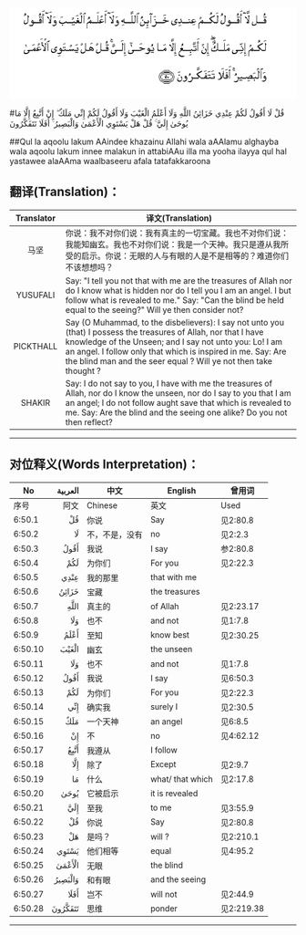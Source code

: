 ![006:050](images/006_050.gif)

#قُلْ لَا أَقُولُ لَكُمْ عِنْدِي خَزَائِنُ اللَّهِ وَلَا أَعْلَمُ الْغَيْبَ وَلَا أَقُولُ لَكُمْ إِنِّي مَلَكٌ ۖ إِنْ أَتَّبِعُ إِلَّا مَا يُوحَىٰ إِلَيَّ ۚ قُلْ هَلْ يَسْتَوِي الْأَعْمَىٰ وَالْبَصِيرُ ۚ أَفَلَا تَتَفَكَّرُونَ 

##Qul la aqoolu lakum AAindee khazainu Allahi wala aAAlamu alghayba wala aqoolu lakum innee malakun in attabiAAu illa ma yooha ilayya qul hal yastawee alaAAma waalbaseeru afala tatafakkaroona 

## 翻译(Translation)：

| Translator | 译文(Translation)                                            |
| :--------: | ------------------------------------------------------------ |
|    马坚    | 你说：我不对你们说：我有真主的一切宝藏。我也不对你们说：我能知幽玄。我也不对你们说：我是一个天神。我只是遵从我所受的启示。你说：无眼的人与有眼的人是不是相等的？难道你们不该想想吗？ |
|  YUSUFALI  | Say: "I tell you not that with me are the treasures of Allah nor do I know what is hidden nor do I tell you I am an angel. I but follow what is revealed to me." Say: "Can the blind be held equal to the seeing?" Will ye then consider not? |
| PICKTHALL  | Say (O Muhammad, to the disbelievers): I say not unto you (that) I possess the treasures of Allah, nor that I have knowledge of the Unseen; and I say not unto you: Lo! I am an angel. I follow only that which is inspired in me. Say: Are the blind man and the seer equal ? Will ye not then take thought ? |
|   SHAKIR   | Say: I do not say to you, I have with me the treasures of Allah, nor do I know the unseen, nor do I say to you that I am an angel; I do not follow aught save that which is revealed to me. Say: Are the blind and the seeing one alike? Do you not then reflect? |

---

## 对位释义(Words Interpretation)：

| No   | العربية | 中文    | English | 曾用词 |
| ---- | ------: | ------- | ------- | ------ |
| 序号 |    阿文 | Chinese | 英文    | Used   |
| 6:50.1  | قُلْ      | 你说           | Say              | 见2:80.8   |
| 6:50.2  | لَا      | 不，不是，没有 | no               | 见2:2.3    |
| 6:50.3  | أَقُولُ    | 我说           | I say            | 参2:80.8   |
| 6:50.4  | لَكُمْ     | 为你们         | For you          | 见2:22.3   |
| 6:50.5  | عِنْدِي    | 我的那里       | that with me     |            |
| 6:50.6  | خَزَائِنُ   | 宝藏           | the treasures    |            |
| 6:50.7  | اللَّهِ    | 真主的         | of Allah         | 见2:23.17  |
| 6:50.8  | وَلَا     | 也不           | and not          | 见1:7.8    |
| 6:50.9  | أَعْلَمُ    | 至知           | know best        | 见2:30.25  |
| 6:50.10 | الْغَيْبَ   | 幽玄           | the unseen       |            |
| 6:50.11 | وَلَا     | 也不           | and not          | 见1:7.8    |
| 6:50.12 | أَقُولُ    | 我说           | I say            | 见6:50.3   |
| 6:50.13 | لَكُمْ     | 为你们         | For you          | 见2:22.3   |
| 6:50.14 | إِنِّي     | 确实我         | surely I         | 见2:30.5   |
| 6:50.15 | مَلَكٌ     | 一个天神       | an angel         | 见6:8.5    |
| 6:50.16 | إِنْ      | 不             | no               | 见4:62.12  |
| 6:50.17 | أَتَّبِعُ    | 我遵从         | I follow         |            |
| 6:50.18 | إِلَّا     | 除了           | Except           | 见2:9.7    |
| 6:50.19 | مَا      | 什么           | what/ that which | 见2:17.8   |
| 6:50.20 | يُوحَىٰ    | 它被启示       | it is revealed   |            |
| 6:50.21 | إِلَيَّ     | 至我           | to me            | 见3:55.9   |
| 6:50.22 | قُلْ      | 你说           | Say              | 见2:80.8   |
| 6:50.23 | هَلْ      | 是吗？         | will ?           | 见2:210.1  |
| 6:50.24 | يَسْتَوِي   | 他们相等       | equal            | 见4:95.2   |
| 6:50.25 | الْأَعْمَىٰ  | 无眼           | the blind        |            |
| 6:50.26 | وَالْبَصِيرُ | 和有眼         | and the seeing   |            |
| 6:50.27 | أَفَلَا    | 岂不           | will not         | 见2:44.9   |
| 6:50.28 | تَتَفَكَّرُونَ | 思维           | ponder           | 见2:219.38 |

---
